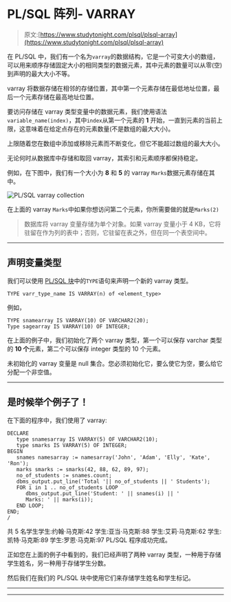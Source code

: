 # PL/SQL 阵列- VARRAY

> 原文:[https://www.studytonight.com/plsql/plsql-array](https://www.studytonight.com/plsql/plsql-array)

在 PL/SQL 中，我们有一个名为`varray`的数据结构，它是一个可变大小的数组，可以用来顺序存储固定大小的相同类型的数据元素，其中元素的数量可以从零(空)到声明的最大大小不等。

varray 将数据存储在相邻的存储位置，其中第一个元素存储在最低地址位置，最后一个元素存储在最高地址位置。

要访问存储在 varray 类型变量中的数据元素，我们使用语法`variable_name(index)`，其中`index`从第一个元素的 **1** 开始，一直到元素的当前上限，这意味着在给定点存在的元素数量(不是数组的最大大小)。

上限随着您在数组中添加或移除元素而不断变化，但它不能超过数组的最大大小。

无论何时从数据库中存储和取回 varray，其索引和元素顺序都保持稳定。

例如，在下图中，我们有一个大小为 **8** 和 **5** 的 varray `Marks`数据元素存储在其中。

![PL/SQL varray collection](../Images/706dfd1684aba6dc869022f607541f01.png)

在上面的 varray `Marks`中如果你想访问第二个元素，你所需要做的就是`Marks(2)`

> 数据库将 varray 变量存储为单个对象。如果 varray 变量小于 4 KB，它将驻留在作为列的表中；否则，它驻留在表之外，但在同一个表空间中。

* * *

## 声明变量类型

我们可以使用 [PL/SQL 块](plsql-block)中的`TYPE`语句来声明一个新的 varray 类型。

```
TYPE varr_type_name IS VARRAY(n) of <element_type>
```

例如，

```
TYPE snamearray IS VARRAY(10) OF VARCHAR2(20); 
Type sagearray IS VARRAY(10) OF INTEGER;
```

在上面的例子中，我们初始化了两个 varray 类型，第一个可以保存 varchar 类型的 **10 个**元素，第二个可以保存 integer 类型的 10 个元素。

未初始化的 varray 变量是 null 集合。您必须初始化它，要么使它为空，要么给它分配一个非空值。

* * *

## 是时候举个例子了！

在下面的程序中，我们使用了 varray:

```
DECLARE 
   type snamesarray IS VARRAY(5) OF VARCHAR2(10); 
   type smarks IS VARRAY(5) OF INTEGER; 
BEGIN 
   snames namesarray := namesarray('John', 'Adam', 'Elly', 'Kate', 'Ron'); 
   marks smarks := smarks(42, 88, 62, 89, 97); 
   no_of_students := snames.count; 
   dbms_output.put_line('Total '|| no_of_students || ' Students'); 
   FOR i in 1 .. no_of_students LOOP 
      dbms_output.put_line('Student: ' || snames(i) || ' 
      Marks: ' || marks(i)); 
   END LOOP; 
END; 
/
```

共 5 名学生学生:约翰·马克斯:42 学生:亚当·马克斯:88 学生:艾莉·马克斯:62 学生:凯特·马克斯:89 学生:罗恩·马克斯:97 PL/SQL 程序成功完成。

正如您在上面的例子中看到的，我们已经声明了两种 varray 类型，一种用于存储学生姓名，另一种用于存储学生分数。

然后我们在我们的 PL/SQL 块中使用它们来存储学生姓名和学生标记。

* * *

* * *